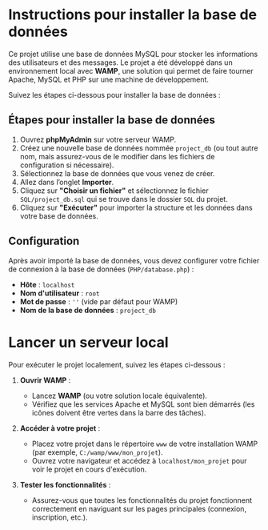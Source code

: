 # Instructions pour installer la base de données

Ce projet utilise une base de données MySQL pour stocker les informations des utilisateurs et des messages. Le projet a été développé dans un environnement local avec **WAMP**, une solution qui permet de faire tourner Apache, MySQL et PHP sur une machine de développement.

Suivez les étapes ci-dessous pour installer la base de données :

## Étapes pour installer la base de données

1. Ouvrez **phpMyAdmin** sur votre serveur WAMP.
2. Créez une nouvelle base de données nommée `project_db` (ou tout autre nom, mais assurez-vous de le modifier dans les fichiers de configuration si nécessaire).
3. Sélectionnez la base de données que vous venez de créer.
4. Allez dans l’onglet **Importer**.
5. Cliquez sur **"Choisir un fichier"** et sélectionnez le fichier `SQL/project_db.sql` qui se trouve dans le dossier `SQL` du projet.
6. Cliquez sur **"Exécuter"** pour importer la structure et les données dans votre base de données.

## Configuration

Après avoir importé la base de données, vous devez configurer votre fichier de connexion à la base de données (`PHP/database.php`) :

- **Hôte** : `localhost`
- **Nom d'utilisateur** : `root` 
- **Mot de passe** : `''` (vide par défaut pour WAMP)
- **Nom de la base de données** : `project_db`

# Lancer un serveur local

Pour exécuter le projet localement, suivez les étapes ci-dessous :

1. **Ouvrir WAMP** :
   - Lancez **WAMP** (ou votre solution locale équivalente).
   - Vérifiez que les services Apache et MySQL sont bien démarrés (les icônes doivent être vertes dans la barre des tâches).

2. **Accéder à votre projet** :
   - Placez votre projet dans le répertoire `www` de votre installation WAMP (par exemple, `C:/wamp/www/mon_projet`).
   - Ouvrez votre navigateur et accédez à `localhost/mon_projet` pour voir le projet en cours d'exécution.

3. **Tester les fonctionnalités** :
   - Assurez-vous que toutes les fonctionnalités du projet fonctionnent correctement en naviguant sur les pages principales (connexion, inscription, etc.).


